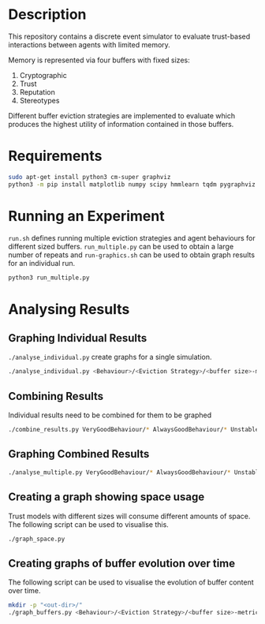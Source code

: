 # Description

This repository contains a discrete event simulator to evaluate trust-based interactions between agents with limited memory.

Memory is represented via four buffers with fixed sizes:
 1. Cryptographic
 2. Trust
 3. Reputation
 4. Stereotypes

Different buffer eviction strategies are implemented to evaluate which produces the highest utility of information contained in those buffers.

# Requirements

```bash
sudo apt-get install python3 cm-super graphviz
python3 -m pip install matplotlib numpy scipy hmmlearn tqdm pygraphviz seaborn
```

# Running an Experiment

`run.sh` defines running multiple eviction strategies and agent behaviours for different sized buffers.
`run_multiple.py` can be used to obtain a large number of repeats and `run-graphics.sh` can be used to obtain graph results for an individual run.

```bash
python3 run_multiple.py
```

# Analysing Results

## Graphing Individual Results

`./analyse_individual.py` create graphs for a single simulation.

```bash
./analyse_individual.py <Behaviour>/<Eviction Strategy>/<buffer size>-metrics.<seed>.pickle.bz2
```

## Combining Results

Individual results need to be combined for them to be graphed

```bash
./combine_results.py VeryGoodBehaviour/* AlwaysGoodBehaviour/* UnstableBehaviour/* GoodBehaviour/*
```

## Graphing Combined Results

```bash
./analyse_multiple.py VeryGoodBehaviour/* AlwaysGoodBehaviour/* UnstableBehaviour/* GoodBehaviour/*
```

## Creating a graph showing space usage

Trust models with different sizes will consume different amounts of space. The following script can be used to visualise this.

```bash
./graph_space.py
```

## Creating graphs of buffer evolution over time

The following script can be used to visualise the evolution of buffer content over time.

```bash
mkdir -p "<out-dir>/"
./graph_buffers.py <Behaviour>/<Eviction Strategy>/<buffer size>-metrics.<seed>.pickle.bz2 --path-prefix "<out-dir>/"
```

